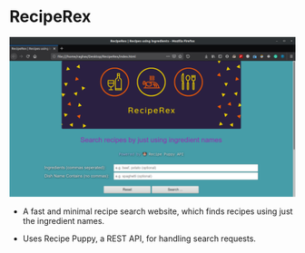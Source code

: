 # RecipeRex

![Website SS](https://github.com/raghavk16/reciperex/blob/master/images/ss.png?raw=true)


* A fast and minimal recipe search website, which finds recipes using just the ingredient names.

* Uses Recipe Puppy, a REST API, for handling search requests.


